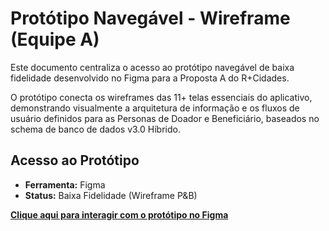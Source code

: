 # Protótipo Navegável - Wireframe (Equipe A)

Este documento centraliza o acesso ao protótipo navegável de baixa fidelidade desenvolvido no Figma para a Proposta A do R+Cidades.

O protótipo conecta os wireframes das 11+ telas essenciais do aplicativo, demonstrando visualmente a arquitetura de informação e os fluxos de usuário definidos para as Personas de Doador e Beneficiário, baseados no schema de banco de dados v3.0 Híbrido.

## Acesso ao Protótipo

* **Ferramenta:** Figma
* **Status:** Baixa Fidelidade (Wireframe P&B)

**[Clique aqui para interagir com o protótipo no Figma](https://www.figma.com/proto/nJH29GZomq9TqXWMmokDnM/wireframe_r_cidades?node-id=1-2&t=2JzTmMSNZOxgxdmF-1)**


